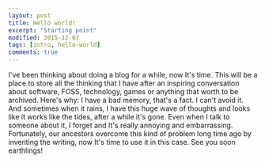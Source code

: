 ```yaml
---
layout: post
title: Hello world!
excerpt: "Starting point"
modified: 2015-12-07
tags: [intro, hello-world]
comments: true
---
```


<!-- <section id="table-of-contents" class="toc">
  <header>
    <h3>Overview</h3>
  </header>
<div id="drawer" markdown="1">
*  Auto generated table of contents
{:toc}
</div>
</section> --><!-- /#table-of-contents -->

 I've been thinking about doing a blog for a while, now It's time. This will be a place to store all the thinking that I have after an inspiring conversation about software, FOSS, technology, games or anything that worth to be archived. 
 Here's why: I have a bad memory, that's a fact. I can't avoid it. And sometimes when it rains, I have this huge wave of thoughts and looks like it works like the tides, after a while it's gone. Even when I talk to someone about it, I forget and It's really annoying and embarrassing. Fortunately, our ancestors overcome this kind of problem long time ago by inventing the writing, now It's time to use it in this case. See you soon earthlings!
